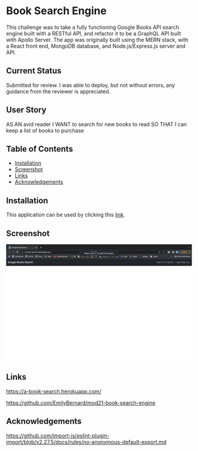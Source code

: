 # Book Search Engine 
This challenge was to take a fully functioning Google Books API search engine built with a RESTful API, and refactor it to be a GraphQL API built with Apollo Server. The app was originally built using the MERN stack, with a React front end, MongoDB database, and Node.js/Express.js server and API.

## Current Status
Submitted for review.  I was able to deploy, but not without errors, any guidance from the reviewer is appreciated.

## User Story
AS AN avid reader
I WANT to search for new books to read
SO THAT I can keep a list of books to purchase

## Table of Contents

- [Installation](#installation)
- [Screenshot](#screenshot)
- [Links](#links)
- [Acknowledgements](#acknowledgements)



## Installation
This application can be used by clicking this [link](https://a-book-search.herokuapp.com/).
<br>

## Screenshot
<img src="bookSerchEngineShot.png" alt="Website Screenshot">

## Links
https://a-book-search.herokuapp.com/
<br>

https://github.com/EmilyBernard/mod21-book-search-engine
<br>


## Acknowledgements
https://github.com/import-js/eslint-plugin-import/blob/v2.27.5/docs/rules/no-anonymous-default-export.md